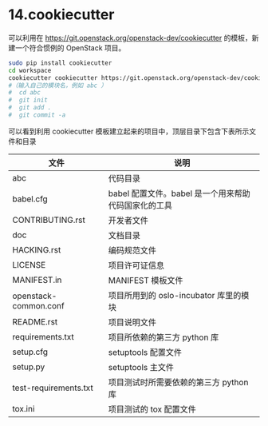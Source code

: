# 14.cookiecutter

可以利用在 https://git.openstack.org/openstack-dev/cookiecutter 的模板，新建一个符合惯例的 OpenStack 项目。

```sh
sudo pip install cookiecutter
cd workspace
cookiecutter cookiecutter https://git.openstack.org/openstack-dev/cookiecutter
#（输入自己的模块名，例如 abc ）
#  cd abc
#  git init
#  git add .
#  git commit -a
```

可以看到利用 cookiecutter 模板建立起来的项目中，顶层目录下包含下表所示文件和目录

| 文件                  | 说明                                                 |
| --------------------- | ---------------------------------------------------- |
| abc                   | 代码目录                                             |
| babel.cfg             | babel 配置文件。babel 是一个用来帮助代码国家化的工具 |
| CONTRIBUTING.rst      | 开发者文件                                           |
| doc                   | 文档目录                                             |
| HACKING.rst           | 编码规范文件                                         |
| LICENSE               | 项目许可证信息                                       |
| MANIFEST.in           | MANIFEST 模板文件                                    |
| openstack-common.conf | 项目所用到的 oslo-incubator 库里的模块               |
| README.rst            | 项目说明文件                                         |
| requirements.txt      | 项目所依赖的第三方 python 库                         |
| setup.cfg             | setuptools 配置文件                                  |
| setup.py              | setuptools 主文件                                    |
| test-requirements.txt | 项目测试时所需要依赖的第三方 python 库               |
| tox.ini               | 项目测试的 tox 配置文件                              |
